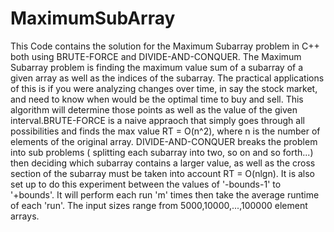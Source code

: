 # MaximumSubArray
This Code contains the solution for the Maximum Subarray problem in C++ both using BRUTE-FORCE and DIVIDE-AND-CONQUER.
The Maximum Subarray problem is finding the maximum value sum of a subarray of a given array as well as the indices of the subarray.
The practical applications of this is if you were analyzing changes over time, in say the stock market, and need to know when would 
be the optimal time to buy and sell. This algorithm will determine those points as well as the value of the given interval.BRUTE-FORCE
is a naive appraoch that simply goes through all possibilities and finds the max value RT = O(n^2), where n is the number of elements
of the original array. DIVIDE-AND-CONQUER breaks the problem into sub problems ( splitting each subarray into two, so on and so forth...)
then deciding which subarray contains a larger value, as well as the cross section of the subarray must be taken into account RT = O(nlgn).
It is also set up to do this experiment between the values of '-bounds-1' to '+bounds'.
It will perform each run 'm' times then take the average runtime of each 'run'.
The input sizes range from 5000,10000,...,100000 element arrays.
